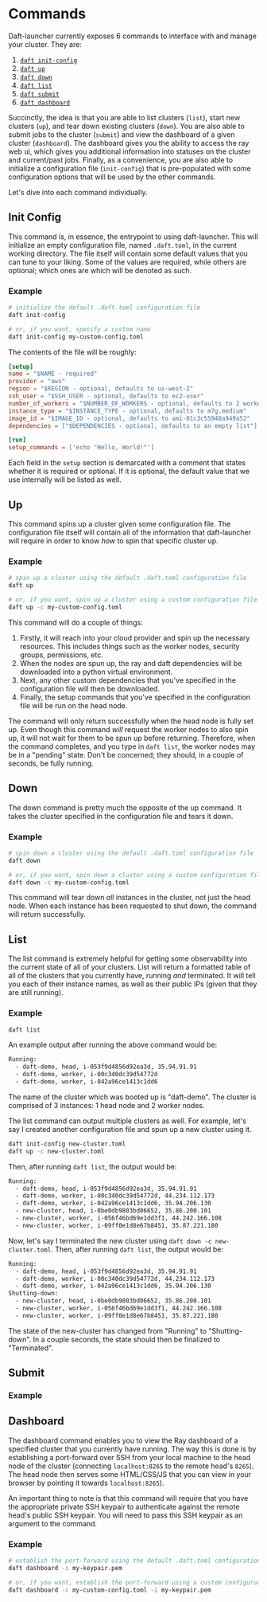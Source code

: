 # Commands

Daft-launcher currently exposes 6 commands to interface with and manage your cluster.
They are:

1. [`daft init-config`](#init-config)
2. [`daft up`](#up)
3. [`daft down`](#down)
4. [`daft list`](#list)
5. [`daft submit`](#submit)
6. [`daft dashboard`](#dashboard)

Succinctly, the idea is that you are able to list clusters (`list`), start new clusters (`up`), and tear down existing clusters (`down`).
You are also able to submit jobs to the cluster (`submit`) and view the dashboard of a given cluster (`dashboard`).
The dashboard gives you the ability to access the ray web ui, which gives you additional information into statuses on the cluster and current/past jobs.
Finally, as a convenience, you are also able to initialize a configuration file (`init-config`) that is pre-populated with some configuration options that will be used by the other commands.

Let's dive into each command individually.

## Init Config

This command is, in essence, the entrypoint to using daft-launcher.
This will initialize an empty configuration file, named `.daft.toml`, in the current working directory.
The file itself will contain some default values that you can tune to your liking.
Some of the values are required, while others are optional; which ones are which will be denoted as such.

### Example

```bash
# initialize the default .daft.toml configuration file
daft init-config

# or, if you want, specify a custom name
daft init-config my-custom-config.toml
```

The contents of the file will be roughly:

```toml
[setup]
name = "$NAME - required"
provider = "aws"
region = "$REGION - optional, defaults to us-west-2"
ssh_user = "$SSH_USER - optional, defaults to ec2-user"
number_of_workers = "$NUMBER_OF_WORKERS - optional, defaults to 2 worker nodes"
instance_type = "$INSTANCE_TYPE - optional, defaults to m7g.medium"
image_id = "$IMAGE_ID - optional, defaults to ami-01c3c55948a949a52"
dependencies = ["$DEPENDENCIES - optional, defaults to an empty list"]

[run]
setup_commands = ['echo "Hello, World!"']
```

Each field in the `setup` section is demarcated with a comment that states whether it is required or optional.
If it is optional, the default value that we use internally will be listed as well.

## Up

This command spins up a cluster given some configuration file.
The configuration file itself will contain all of the information that daft-launcher will require in order to know *how* to spin that specific cluster up.

### Example

```bash
# spin up a cluster using the default .daft.toml configuration file
daft up

# or, if you want, spin up a cluster using a custom configuration file
daft up -c my-custom-config.toml
```

This command will do a couple of things:
  1. Firstly, it will reach into your cloud provider and spin up the necessary resources.
  This includes things such as the worker nodes, security groups, permissions, etc.
  2. When the nodes are spun up, the ray and daft dependencies will be downloaded into a python virtual environment.
  3. Next, any other custom dependencies that you've specified in the configuration file will then be downloaded.
  4. Finally, the setup commands that you've specified in the configuration file will be run on the head node.

The command will only return successfully when the head node is fully set up.
Even though this command *will* request the worker nodes to also spin up, it will not wait for them to be spun up before returning.
Therefore, when the command completes, and you type in `daft list`, the worker nodes may be in a "pending" state.
Don't be concerned; they should, in a couple of seconds, be fully running.

## Down

The down command is pretty much the opposite of the up command.
It takes the cluster specified in the configuration file and tears it down.

### Example

```bash
# spin down a cluster using the default .daft.toml configuration file
daft down

# or, if you want, spin down a cluster using a custom configuration file
daft down -c my-custom-config.toml
```

This command will tear down *all* instances in the cluster, not just the head node.
When each instance has been requested to shut down, the command will return successfully.

## List

The list command is extremely helpful for getting some observability into the current state of all of your clusters.
List will return a formatted table of all of the clusters that you currently have, running *and* terminated.
It will tell you each of their instance names, as well as their public IPs (given that they are still running).

### Example

```bash
daft list
```

An example output after running the above command would be:

```txt
Running:
  - daft-demo, head, i-053f9d4856d92ea3d, 35.94.91.91
  - daft-demo, worker, i-00c340dc39d54772d
  - daft-demo, worker, i-042a96ce1413c1dd6
```

The name of the cluster which was booted up is "daft-demo".
The cluster is comprised of 3 instances: 1 head node and 2 worker nodes.

The list command can output multiple clusters as well.
For example, let's say I created another configuration file and spun up a new cluster using it.

```bash
daft init-config new-cluster.toml
daft up -c new-cluster.toml
```

Then, after running `daft list`, the output would be:

```txt
Running:
  - daft-demo, head, i-053f9d4856d92ea3d, 35.94.91.91
  - daft-demo, worker, i-00c340dc39d54772d, 44.234.112.173
  - daft-demo, worker, i-042a96ce1413c1dd6, 35.94.206.130
  - new-cluster, head, i-0be0db9803bd06652, 35.86.200.101
  - new-cluster, worker, i-056f46bd69e1dd3f1, 44.242.166.108
  - new-cluster, worker, i-09ff0e1d8e67b8451, 35.87.221.180
```

Now, let's say I terminated the new cluster using `daft down -c new-cluster.toml`.
Then, after running `daft list`, the output would be:

```txt
Running:
  - daft-demo, head, i-053f9d4856d92ea3d, 35.94.91.91
  - daft-demo, worker, i-00c340dc39d54772d, 44.234.112.173
  - daft-demo, worker, i-042a96ce1413c1dd6, 35.94.206.130
Shutting-down:
  - new-cluster, head, i-0be0db9803bd06652, 35.86.200.101
  - new-cluster, worker, i-056f46bd69e1dd3f1, 44.242.166.108
  - new-cluster, worker, i-09ff0e1d8e67b8451, 35.87.221.180
```

The state of the new-cluster has changed from "Running" to "Shutting-down".
In a couple seconds, the state should then be finalized to "Terminated".

## Submit

### Example

## Dashboard

The dashboard command enables you to view the Ray dashboard of a specified cluster that you currently have running.
The way this is done is by establishing a port-forward over SSH from your local machine to the head node of the cluster (connecting `localhost:8265` to the remote head's `8265`).
The head node then serves some HTML/CSS/JS that you can view in your browser by pointing it towards `localhost:8265`).

An important thing to note is that this command will require that you have the appropriate private SSH keypair to authenticate against the remote head's public SSH keypair.
You will need to pass this SSH keypair as an argument to the command.

### Example

```bash
# establish the port-forward using the default .daft.toml configuration file
daft dashboard -i my-keypair.pem

# or, if you want, establish the port-forward using a custom configuration file
daft dashboard -c my-custom-config.toml -i my-keypair.pem
```
